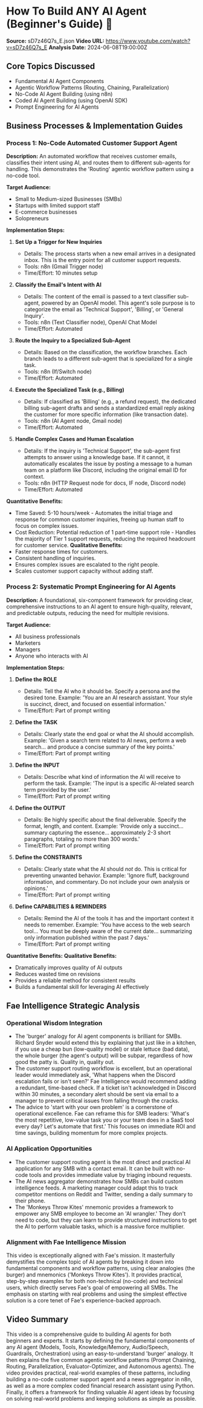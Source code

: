 # How To Build ANY AI Agent (Beginner's Guide) 🤖
**Source:** sD7z46Q7s_E.json
**Video URL:** https://www.youtube.com/watch?v=sD7z46Q7s_E
**Analysis Date:** 2024-06-08T19:00:00Z

## Core Topics Discussed
- Fundamental AI Agent Components
- Agentic Workflow Patterns (Routing, Chaining, Parallelization)
- No-Code AI Agent Building (using n8n)
- Coded AI Agent Building (using OpenAI SDK)
- Prompt Engineering for AI Agents

## Business Processes & Implementation Guides
### Process 1: No-Code Automated Customer Support Agent
**Description:** An automated workflow that receives customer emails, classifies their intent using AI, and routes them to different sub-agents for handling. This demonstrates the 'Routing' agentic workflow pattern using a no-code tool.

**Target Audience:**
- Small to Medium-sized Businesses (SMBs)
- Startups with limited support staff
- E-commerce businesses
- Solopreneurs

**Implementation Steps:**
1. **Set Up a Trigger for New Inquiries**
   - Details: The process starts when a new email arrives in a designated inbox. This is the entry point for all customer support requests.
   - Tools: n8n (Gmail Trigger node)
   - Time/Effort: 10 minutes setup

2. **Classify the Email's Intent with AI**
   - Details: The content of the email is passed to a text classifier sub-agent, powered by an OpenAI model. This agent's sole purpose is to categorize the email as 'Technical Support', 'Billing', or 'General Inquiry'.
   - Tools: n8n (Text Classifier node), OpenAI Chat Model
   - Time/Effort: Automated

3. **Route the Inquiry to a Specialized Sub-Agent**
   - Details: Based on the classification, the workflow branches. Each branch leads to a different sub-agent that is specialized for a single task.
   - Tools: n8n (If/Switch node)
   - Time/Effort: Automated

4. **Execute the Specialized Task (e.g., Billing)**
   - Details: If classified as 'Billing' (e.g., a refund request), the dedicated billing sub-agent drafts and sends a standardized email reply asking the customer for more specific information (like transaction date).
   - Tools: n8n (AI Agent node, Gmail node)
   - Time/Effort: Automated

5. **Handle Complex Cases and Human Escalation**
   - Details: If the inquiry is 'Technical Support', the sub-agent first attempts to answer using a knowledge base. If it cannot, it automatically escalates the issue by posting a message to a human team on a platform like Discord, including the original email ID for context.
   - Tools: n8n (HTTP Request node for docs, IF node, Discord node)
   - Time/Effort: Automated

**Quantitative Benefits:**
- Time Saved: 5-10 hours/week - Automates the initial triage and response for common customer inquiries, freeing up human staff to focus on complex issues.
- Cost Reduction: Potential reduction of 1 part-time support role - Handles the majority of Tier 1 support requests, reducing the required headcount for customer service.
**Qualitative Benefits:**
- Faster response times for customers.
- Consistent handling of inquiries.
- Ensures complex issues are escalated to the right people.
- Scales customer support capacity without adding staff.

### Process 2: Systematic Prompt Engineering for AI Agents
**Description:** A foundational, six-component framework for providing clear, comprehensive instructions to an AI agent to ensure high-quality, relevant, and predictable outputs, reducing the need for multiple revisions.

**Target Audience:**
- All business professionals
- Marketers
- Managers
- Anyone who interacts with AI

**Implementation Steps:**
1. **Define the ROLE**
   - Details: Tell the AI who it should be. Specify a persona and the desired tone. Example: 'You are an AI research assistant. Your style is succinct, direct, and focused on essential information.'
   - Time/Effort: Part of prompt writing

2. **Define the TASK**
   - Details: Clearly state the end goal or what the AI should accomplish. Example: 'Given a search term related to AI news, perform a web search... and produce a concise summary of the key points.'
   - Time/Effort: Part of prompt writing

3. **Define the INPUT**
   - Details: Describe what kind of information the AI will receive to perform the task. Example: 'The input is a specific AI-related search term provided by the user.'
   - Time/Effort: Part of prompt writing

4. **Define the OUTPUT**
   - Details: Be highly specific about the final deliverable. Specify the format, length, and content. Example: 'Provide only a succinct... summary capturing the essence... approximately 2-3 short paragraphs, totaling no more than 300 words.'
   - Time/Effort: Part of prompt writing

5. **Define the CONSTRAINTS**
   - Details: Clearly state what the AI should *not* do. This is critical for preventing unwanted behavior. Example: 'Ignore fluff, background information, and commentary. Do not include your own analysis or opinions.'
   - Time/Effort: Part of prompt writing

6. **Define CAPABILITIES & REMINDERS**
   - Details: Remind the AI of the tools it has and the important context it needs to remember. Example: 'You have access to the web search tool... You must be deeply aware of the current date... summarizing only information published within the past 7 days.'
   - Time/Effort: Part of prompt writing

**Quantitative Benefits:**
**Qualitative Benefits:**
- Dramatically improves quality of AI outputs
- Reduces wasted time on revisions
- Provides a reliable method for consistent results
- Builds a fundamental skill for leveraging AI effectively

## Fae Intelligence Strategic Analysis
### Operational Wisdom Integration
- The 'burger' analogy for AI agent components is brilliant for SMBs. Richard Snyder would extend this by explaining that just like in a kitchen, if you use a cheap bun (low-quality model) or stale lettuce (bad data), the whole burger (the agent's output) will be subpar, regardless of how good the patty is. Quality in, quality out.
- The customer support routing workflow is excellent, but an operational leader would immediately ask, 'What happens when the Discord escalation fails or isn't seen?' Fae Intelligence would recommend adding a redundant, time-based check. If a ticket isn't acknowledged in Discord within 30 minutes, a secondary alert should be sent via email to a manager to prevent critical issues from falling through the cracks.
- The advice to 'start with your own problem' is a cornerstone of operational excellence. Fae can reframe this for SMB leaders: 'What's the most repetitive, low-value task you or your team does in a SaaS tool every day? Let's automate that first.' This focuses on immediate ROI and time savings, building momentum for more complex projects.

### AI Application Opportunities
- The customer support routing agent is the most direct and practical AI application for any SMB with a contact email. It can be built with no-code tools and provides immediate value by triaging inbound requests.
- The AI news aggregator demonstrates how SMBs can build custom intelligence feeds. A marketing manager could adapt this to track competitor mentions on Reddit and Twitter, sending a daily summary to their phone.
- The 'Monkeys Throw Kites' mnemonic provides a framework to empower any SMB employee to become an 'AI wrangler.' They don't need to code, but they can learn to provide structured instructions to get the AI to perform valuable tasks, which is a massive force multiplier.

### Alignment with Fae Intelligence Mission
This video is exceptionally aligned with Fae's mission. It masterfully demystifies the complex topic of AI agents by breaking it down into fundamental components and workflow patterns, using clear analogies (the burger) and mnemonics ('Monkeys Throw Kites'). It provides practical, step-by-step examples for both non-technical (no-code) and technical users, which directly serves Fae's goal of empowering all SMBs. The emphasis on starting with real problems and using the simplest effective solution is a core tenet of Fae's experience-backed approach.

## Video Summary
This video is a comprehensive guide to building AI agents for both beginners and experts. It starts by defining the fundamental components of any AI agent (Models, Tools, Knowledge/Memory, Audio/Speech, Guardrails, Orchestration) using an easy-to-understand 'burger' analogy. It then explains the five common agentic workflow patterns (Prompt Chaining, Routing, Parallelization, Evaluator-Optimizer, and Autonomous agents). The video provides practical, real-world examples of these patterns, including building a no-code customer support agent and a news aggregator in n8n, as well as a more complex coded financial research assistant using Python. Finally, it offers a framework for finding valuable AI agent ideas by focusing on solving real-world problems and keeping solutions as simple as possible.
